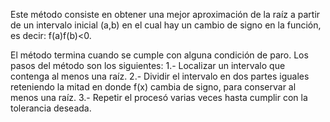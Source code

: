 Este método consiste en obtener una mejor aproximación de la raíz a partir de un intervalo inicial (a,b) en el cual hay un cambio de signo en la función, es decir: f(a)f(b)<0.

El método termina cuando se cumple con alguna condición de paro.
Los pasos del método son los siguientes: 
1.- Localizar un intervalo que contenga al menos una raíz.
2.- Dividir el intervalo en dos partes iguales reteniendo la mitad en donde f(x) cambia de signo, para conservar al menos una raíz.
3.- Repetir el procesó varias veces hasta cumplir con la tolerancia deseada.

